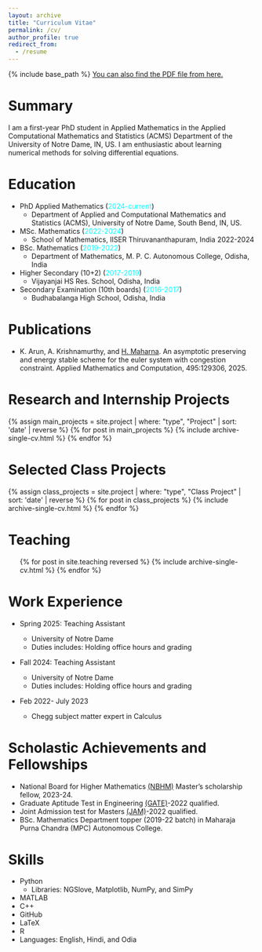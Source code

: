 ```yaml
---
layout: archive
title: "Curriculum Vitae"
permalink: /cv/
author_profile: true
redirect_from:
  - /resume
---
```


{% include base_path %}
[You can also find the PDF file from here.](http://harihara-m.github.io/files/CV.pdf)

# Summary

I am a first-year PhD student in Applied Mathematics in the Applied Computational Mathematics and Statistics (ACMS) Department of the University of Notre Dame, IN, US. I am enthusiastic about learning numerical methods for solving differential equations.

# Education

- PhD Applied Mathematics (<span style="color:cyan">2024-current</span>)
  - Department of Applied and Computational Mathematics and Statistics (ACMS), University of Notre Dame, South Bend, IN, US.
- MSc. Mathematics (<span style="color:cyan">2022-2024</span>)
  - School of Mathematics, IISER Thiruvananthapuram, India 2022-2024
- BSc. Mathematics (<span style="color:cyan">2019-2022</span>)
  - Department of Mathematics, M. P. C. Autonomous College, Odisha, India
- Higher Secondary (10+2) (<span style="color:cyan">2017-2019</span>)
  - Vijayanjai HS Res. School, Odisha, India
- Secondary Examination (10th boards) (<span style="color:cyan">2016-2017</span>)
  - Budhabalanga High School, Odisha, India

# Publications

- K. Arun, A. Krishnamurthy, and [H. Maharna](https://scholar.google.com/citations?user=xUMkKU8AAAAJ&hl=en). An asymptotic preserving and energy stable scheme for the euler system with congestion constraint. Applied Mathematics and Computation, 495:129306, 2025.

# Research and Internship Projects

{% assign main_projects = site.project | where: "type", "Project" | sort: 'date' | reverse %}
{% for post in main_projects %}
{% include archive-single-cv.html %}
{% endfor %}

# Selected Class Projects

{% assign class_projects = site.project | where: "type", "Class Project" | sort: 'date' | reverse %}
{% for post in class_projects %}
{% include archive-single-cv.html %}
{% endfor %}

<!--Master’s Project (<span style="color:cyan">Jan-May 2024</span>)-->
<!---->
<!--- Guide: Dr. K. R. Arun, School of Mathematics, IISER Thiruvananthapuram, India-->
<!--- Topic: An asymptotic preserving and energy stable finite volume scheme for the compressible Euler equations with congestion constraint.-->
<!--  - In this project, we designed and analyzed a finite volume scheme for the barotropic Euler equations with the congestion pressure law and performed the singular limit termed as the hard congestion limit at the discrete level.-->
<!--  - The developed scheme was an entropy stable and asymptotic preserving. We also obtained a-priori estimates on the relevant unknowns. We lastly, proved the efficiency of the numerical scheme by testing various numerical examples.-->
<!---->
<!--Summer Project (<span style="color:cyan">Summer 2023</span>)-->
<!---->
<!--- Guide: Dr. Anupam Pal Choudhury, School of Mathematics, NISER Bhubaneswar, India-->
<!--- Topic: Differential Equations-->

# Teaching

<ul>{% for post in site.teaching reversed %}
    {% include archive-single-cv.html %}
    {% endfor %}</ul>

# Work Experience

- Spring 2025: Teaching Assistant

  - University of Notre Dame
  - Duties includes: Holding office hours and grading

- Fall 2024: Teaching Assistant

  - University of Notre Dame
  - Duties includes: Holding office hours and grading

- Feb 2022- July 2023

  - Chegg subject matter expert in Calculus

# Scholastic Achievements and Fellowships

- National Board for Higher Mathematics [(NBHM)](https://www.imsc.res.in/~nbhm/) Master’s scholarship fellow, 2023-24.
- Graduate Aptitude Test in Engineering [(GATE)](https://gate.iitkgp.ac.in/)-2022 qualified.
- Joint Admission test for Masters [(JAM)](https://jam.iitr.ac.in/)-2022 qualified.
- BSc. Mathematics Department topper (2019-22 batch) in Maharaja Purna Chandra (MPC) Autonomous College.

# Skills

- Python
  - Libraries: NGSlove, Matplotlib, NumPy, and SimPy
- MATLAB
- C++
- GitHub
- LaTeX
- R
- Languages: English, Hindi, and Odia
